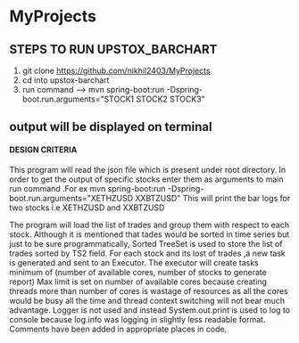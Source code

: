 # MyProjects


## STEPS TO RUN UPSTOX_BARCHART
1. git clone https://github.com/nikhil2403/MyProjects
2. cd into upstox-barchart
3. run command -->   mvn spring-boot:run -Dspring-boot.run.arguments="STOCK1 STOCK2 STOCK3"
## output will be displayed on terminal


#### DESIGN CRITERIA #########
This program will read the json file which is present under root directory.
In order to get the output of specific stocks enter them as arguments to main run command .For ex
mvn spring-boot:run -Dspring-boot.run.arguments="XETHZUSD XXBTZUSD"
This will print the bar logs for two stocks i.e XETHZUSD and XXBTZUSD

The program will load the list of  trades and group them with respect to each stock.
Although it is mentioned that tades would be sorted in time series but just to be sure programmatically,
Sorted TreeSet is used to store the list of trades sorted by TS2 field.
For each stock and its lost of trades ,a new task is generated and sent to an Executor.
The executor will create tasks  minimum of (number of available cores, number of stocks to generate report)
Max limit is set on number of available cores because creating threads more than number of cores is wastage of resources as all the cores would be busy all the time and thread context switching will not bear much advantage.
Logger is not used and instead System.out.print is used to log to console because log.info was logging in slightly less readable format.
Comments have been added in appropriate places in code.
